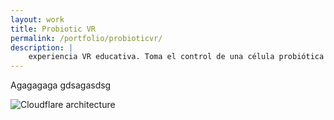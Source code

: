 ```yaml
---
layout: work
title: Probiotic VR
permalink: /portfolio/probioticvr/
description: |
    experiencia VR educativa. Toma el control de una célula probiótica y surca el cuerpo humano enfrentándote a virus y otras entidades adversas.
---
```


Agagagaga gdsagasdsg

![Cloudflare architecture](preview.png)

[jekyll-organization]: https://github.com/jekyll
